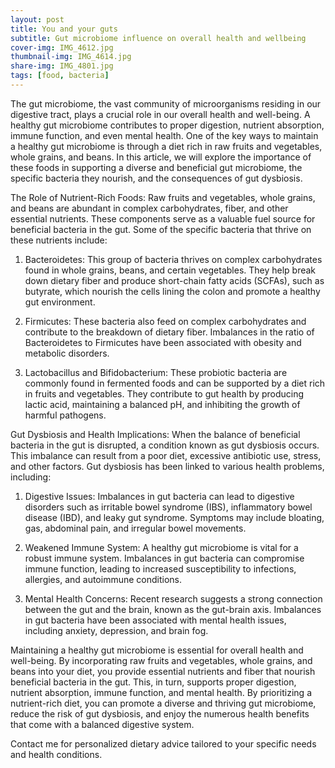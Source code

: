 ```yaml
---
layout: post
title: You and your guts
subtitle: Gut microbiome influence on overall health and wellbeing
cover-img: IMG_4612.jpg
thumbnail-img: IMG_4614.jpg
share-img: IMG_4801.jpg
tags: [food, bacteria]
---
```


The gut microbiome, the vast community of microorganisms residing in our digestive tract, plays a crucial role in our overall health and well-being. A healthy gut microbiome contributes to proper digestion, nutrient absorption, immune function, and even mental health. One of the key ways to maintain a healthy gut microbiome is through a diet rich in raw fruits and vegetables, whole grains, and beans. In this article, we will explore the importance of these foods in supporting a diverse and beneficial gut microbiome, the specific bacteria they nourish, and the consequences of gut dysbiosis.

The Role of Nutrient-Rich Foods:
Raw fruits and vegetables, whole grains, and beans are abundant in complex carbohydrates, fiber, and other essential nutrients. These components serve as a valuable fuel source for beneficial bacteria in the gut. Some of the specific bacteria that thrive on these nutrients include:

1. Bacteroidetes: This group of bacteria thrives on complex carbohydrates found in whole grains, beans, and certain vegetables. They help break down dietary fiber and produce short-chain fatty acids (SCFAs), such as butyrate, which nourish the cells lining the colon and promote a healthy gut environment.

2. Firmicutes: These bacteria also feed on complex carbohydrates and contribute to the breakdown of dietary fiber. Imbalances in the ratio of Bacteroidetes to Firmicutes have been associated with obesity and metabolic disorders.

3. Lactobacillus and Bifidobacterium: These probiotic bacteria are commonly found in fermented foods and can be supported by a diet rich in fruits and vegetables. They contribute to gut health by producing lactic acid, maintaining a balanced pH, and inhibiting the growth of harmful pathogens.

Gut Dysbiosis and Health Implications:
When the balance of beneficial bacteria in the gut is disrupted, a condition known as gut dysbiosis occurs. This imbalance can result from a poor diet, excessive antibiotic use, stress, and other factors. Gut dysbiosis has been linked to various health problems, including:

1. Digestive Issues: Imbalances in gut bacteria can lead to digestive disorders such as irritable bowel syndrome (IBS), inflammatory bowel disease (IBD), and leaky gut syndrome. Symptoms may include bloating, gas, abdominal pain, and irregular bowel movements.

2. Weakened Immune System: A healthy gut microbiome is vital for a robust immune system. Imbalances in gut bacteria can compromise immune function, leading to increased susceptibility to infections, allergies, and autoimmune conditions.

3. Mental Health Concerns: Recent research suggests a strong connection between the gut and the brain, known as the gut-brain axis. Imbalances in gut bacteria have been associated with mental health issues, including anxiety, depression, and brain fog.


Maintaining a healthy gut microbiome is essential for overall health and well-being. By incorporating raw fruits and vegetables, whole grains, and beans into your diet, you provide essential nutrients and fiber that nourish beneficial bacteria in the gut. This, in turn, supports proper digestion, nutrient absorption, immune function, and mental health. By prioritizing a nutrient-rich diet, you can promote a diverse and thriving gut microbiome, reduce the risk of gut dysbiosis, and enjoy the numerous health benefits that come with a balanced digestive system.

Contact me for personalized dietary advice tailored to your specific needs and health conditions.
